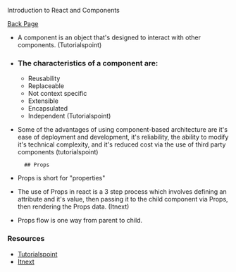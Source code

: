 Introduction to React and Components

[Back Page](/301-notes.md)


- A component is an object that's designed to interact with other components. (Tutorialspoint)

-  ### The characteristics of a component are:
    - Reusability
    - Replaceable 
    - Not context specific
    - Extensible
    - Encapsulated
    - Independent
     (Tutorialspoint)



- Some of the advantages of using component-based architecture are
        it's ease of deployment and development, it's reliability, the ability to modify it's technical complexity, and it's reduced cost via the use of third party components (tutorialspoint)

        ## Props

- Props is short for "properties"
- The use of Props in react is a 3 step process which involves defining an attribute and it's value, then passing it to the child component via Props, then rendering the Props data. (Itnext)
- Props flow is one way from parent to child.

### Resources
- [Tutorialspoint](https://www.tutorialspoint.com/software_architecture_design/component_based_architecture.htm)
- [Itnext](https://itnext.io/what-is-props-and-how-to-use-it-in-react-da307f500da0)
